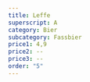 ```yaml
---
title: Leffe
superscript: A
category: Bier
subcategory: Fassbier
price1: 4,9
price2: --
price3: --
order: "5"
---
```

